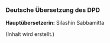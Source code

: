 ### Deutsche Übersetzung des DPD

**Hauptübersetzerin:** Silashin Sabbamitta

(Inhalt wird erstellt.)
